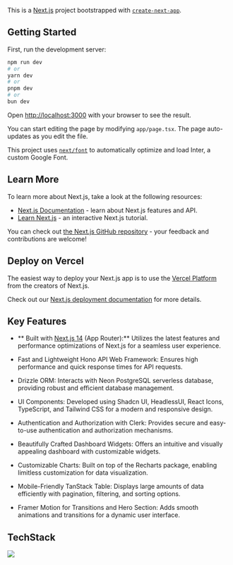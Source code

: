 This is a [Next.js](https://nextjs.org/) project bootstrapped with [`create-next-app`](https://github.com/vercel/next.js/tree/canary/packages/create-next-app).

## Getting Started

First, run the development server:

```bash
npm run dev
# or
yarn dev
# or
pnpm dev
# or
bun dev
```

Open [http://localhost:3000](http://localhost:3000) with your browser to see the result.

You can start editing the page by modifying `app/page.tsx`. The page auto-updates as you edit the file.

This project uses [`next/font`](https://nextjs.org/docs/basic-features/font-optimization) to automatically optimize and load Inter, a custom Google Font.

## Learn More

To learn more about Next.js, take a look at the following resources:

- [Next.js Documentation](https://nextjs.org/docs) - learn about Next.js features and API.
- [Learn Next.js](https://nextjs.org/learn) - an interactive Next.js tutorial.

You can check out [the Next.js GitHub repository](https://github.com/vercel/next.js/) - your feedback and contributions are welcome!

## Deploy on Vercel

The easiest way to deploy your Next.js app is to use the [Vercel Platform](https://vercel.com/new?utm_medium=default-template&filter=next.js&utm_source=create-next-app&utm_campaign=create-next-app-readme) from the creators of Next.js.

Check out our [Next.js deployment documentation](https://nextjs.org/docs/deployment) for more details.

## Key Features
- ** Built with [Next.js 14](https://nextjs.org) (App Router):** Utilizes the latest features and performance optimizations of Next.js for a seamless user experience.

- Fast and Lightweight Hono API Web Framework: Ensures high performance and quick response times for API requests.

- Drizzle ORM: Interacts with Neon PostgreSQL serverless database, providing robust and efficient database management.

- UI Components: Developed using Shadcn UI, HeadlessUI, React Icons, TypeScript, and Tailwind CSS for a modern and responsive design.

- Authentication and Authorization with Clerk: Provides secure and easy-to-use authentication and authorization mechanisms.

- Beautifully Crafted Dashboard Widgets: Offers an intuitive and visually appealing dashboard with customizable widgets.

- Customizable Charts: Built on top of the Recharts package, enabling limitless customization for data visualization.

- Mobile-Friendly TanStack Table: Displays large amounts of data efficiently with pagination, filtering, and sorting options.

- Framer Motion for Transitions and Hero Section: Adds smooth animations and transitions for a dynamic user interface.



## TechStack
<p align="left">
  <a href="https://skillicons.dev">
    <img src="https://skillicons.dev/icons?i=nextjs,bun,tailwind,threejs,ts,postgres,vercel" />
  </a>
</p>

